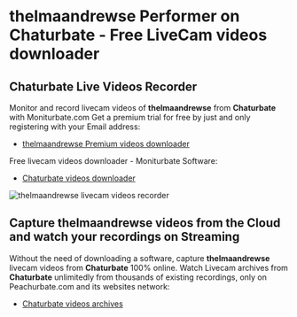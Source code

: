 # thelmaandrewse Performer on Chaturbate - Free LiveCam videos downloader

## Chaturbate Live Videos Recorder

Monitor and record livecam videos of **thelmaandrewse** from **Chaturbate** with Moniturbate.com
Get a premium trial for free by just and only registering with your Email address:
* [thelmaandrewse Premium videos downloader](https://moniturbate.com/request-demo-licence-key.html)

Free livecam videos downloader - Moniturbate Software:
* [Chaturbate videos downloader](https://moniturbate.com/moniturbate-download-software.html)

![thelmaandrewse livecam videos recorder](https://peachurnet.com/templates/moniturbate-software.png)


## Capture thelmaandrewse videos from the Cloud and watch your recordings on Streaming

Without the need of downloading a software, capture **thelmaandrewse** livecam videos from **Chaturbate** 100% online.
Watch Livecam archives from **Chaturbate** unlimitedly from thousands of existing recordings, only on Peachurbate.com and its websites network:
* [Chaturbate videos archives](https://peachurnet.com/)